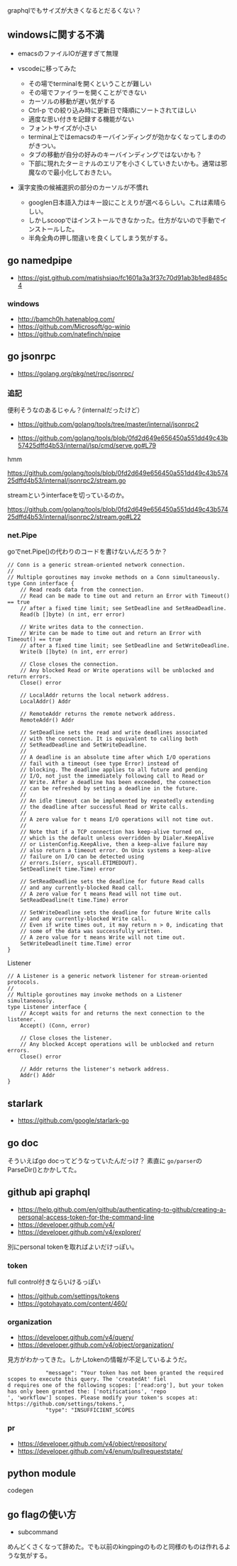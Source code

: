 graphqlでもサイズが大きくなるとだるくない？

## windowsに関する不満

- emacsのファイルIOが遅すぎて無理
- vscodeに移ってみた

  - その場でterminalを開くということが難しい
  - その場でファイラーを開くことができない
  - カーソルの移動が遅い気がする
  - Ctrl-p での絞り込み時に更新日で降順にソートされてほしい
  - 適度な思い付きを記録する機能がない
  - フォントサイズが小さい
  - terminal上ではemacsのキーバインディングが効かなくなってしまののがきつい。
  - タブの移動が自分の好みのキーバインディングではないかも？
  - 下部に現れたターミナルのエリアを小さくしていきたいかも。通常は邪魔なので最小化しておきたい。


- 漢字変換の候補選択の部分のカーソルが不慣れ

  - googlen日本語入力はキー設にことえりが選べるらしい。これは素晴らしい。
  - しかしscoopではインストールできなかった。仕方がないので手動でインストールした。
  - 半角全角の押し間違いを良くしてしまう気がする。

## go namedpipe

- https://gist.github.com/matishsiao/fc1601a3a3f37c70d91ab3b1ed8485c4


### windows

- http://bamch0h.hatenablog.com/
- https://github.com/Microsoft/go-winio
- https://github.com/natefinch/npipe


## go jsonrpc

- https://golang.org/pkg/net/rpc/jsonrpc/

### 追記

便利そうなのあるじゃん？(internalだったけど）

- https://github.com/golang/tools/tree/master/internal/jsonrpc2

- https://github.com/golang/tools/blob/0fd2d649e656450a551dd49c43b57425dffd4b53/internal/lsp/cmd/serve.go#L79

hmm

https://github.com/golang/tools/blob/0fd2d649e656450a551dd49c43b57425dffd4b53/internal/jsonrpc2/stream.go

streamというinterfaceを切っているのか。

https://github.com/golang/tools/blob/0fd2d649e656450a551dd49c43b57425dffd4b53/internal/jsonrpc2/stream.go#L22

### net.Pipe

goでnet.Pipe()の代わりのコードを書けないんだろうか？

```
// Conn is a generic stream-oriented network connection.
//
// Multiple goroutines may invoke methods on a Conn simultaneously.
type Conn interface {
	// Read reads data from the connection.
	// Read can be made to time out and return an Error with Timeout() == true
	// after a fixed time limit; see SetDeadline and SetReadDeadline.
	Read(b []byte) (n int, err error)

	// Write writes data to the connection.
	// Write can be made to time out and return an Error with Timeout() == true
	// after a fixed time limit; see SetDeadline and SetWriteDeadline.
	Write(b []byte) (n int, err error)

	// Close closes the connection.
	// Any blocked Read or Write operations will be unblocked and return errors.
	Close() error

	// LocalAddr returns the local network address.
	LocalAddr() Addr

	// RemoteAddr returns the remote network address.
	RemoteAddr() Addr

	// SetDeadline sets the read and write deadlines associated
	// with the connection. It is equivalent to calling both
	// SetReadDeadline and SetWriteDeadline.
	//
	// A deadline is an absolute time after which I/O operations
	// fail with a timeout (see type Error) instead of
	// blocking. The deadline applies to all future and pending
	// I/O, not just the immediately following call to Read or
	// Write. After a deadline has been exceeded, the connection
	// can be refreshed by setting a deadline in the future.
	//
	// An idle timeout can be implemented by repeatedly extending
	// the deadline after successful Read or Write calls.
	//
	// A zero value for t means I/O operations will not time out.
	//
	// Note that if a TCP connection has keep-alive turned on,
	// which is the default unless overridden by Dialer.KeepAlive
	// or ListenConfig.KeepAlive, then a keep-alive failure may
	// also return a timeout error. On Unix systems a keep-alive
	// failure on I/O can be detected using
	// errors.Is(err, syscall.ETIMEDOUT).
	SetDeadline(t time.Time) error

	// SetReadDeadline sets the deadline for future Read calls
	// and any currently-blocked Read call.
	// A zero value for t means Read will not time out.
	SetReadDeadline(t time.Time) error

	// SetWriteDeadline sets the deadline for future Write calls
	// and any currently-blocked Write call.
	// Even if write times out, it may return n > 0, indicating that
	// some of the data was successfully written.
	// A zero value for t means Write will not time out.
	SetWriteDeadline(t time.Time) error
}
```

Listener

```
// A Listener is a generic network listener for stream-oriented protocols.
//
// Multiple goroutines may invoke methods on a Listener simultaneously.
type Listener interface {
	// Accept waits for and returns the next connection to the listener.
	Accept() (Conn, error)

	// Close closes the listener.
	// Any blocked Accept operations will be unblocked and return errors.
	Close() error

	// Addr returns the listener's network address.
	Addr() Addr
}
```

## starlark

- https://github.com/google/starlark-go

## go doc

そういえばgo docってどうなっていたんだっけ？
素直に `go/parser`のParseDir()とかかしてた。

## github api graphql

- https://help.github.com/en/github/authenticating-to-github/creating-a-personal-access-token-for-the-command-line
- https://developer.github.com/v4/
- https://developer.github.com/v4/explorer/

別にpersonal tokenを取ればよいだけっぽい。

### token

full control付きならいけるっぽい

- https://github.com/settings/tokens
- https://gotohayato.com/content/460/

### organization

- https://developer.github.com/v4/query/
- https://developer.github.com/v4/object/organization/

見方がわかってきた。しかしtokenの情報が不足しているようだ。

```
            "message": "Your token has not been granted the required scopes to execute this query. The 'createdAt' fiel
d requires one of the following scopes: ['read:org'], but your token has only been granted the: ['notifications', 'repo
', 'workflow'] scopes. Please modify your token's scopes at: https://github.com/settings/tokens.",
            "type": "INSUFFICIENT_SCOPES
```


### pr

- https://developer.github.com/v4/object/repository/
- https://developer.github.com/v4/enum/pullrequeststate/

## python module

codegen

## go flagの使い方

- subcommand

めんどくさくなって辞めた。でも以前のkingpingのものと同様のものは作れるような気がする。
